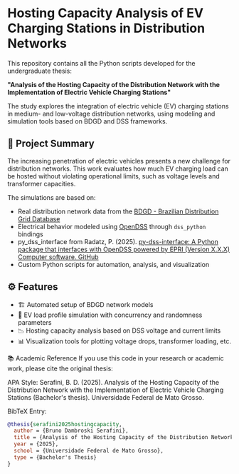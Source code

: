 # Hosting Capacity Analysis of EV Charging Stations in Distribution Networks

This repository contains all the Python scripts developed for the undergraduate thesis:

**"Analysis of the Hosting Capacity of the Distribution Network with the Implementation of Electric Vehicle Charging Stations"**

The study explores the integration of electric vehicle (EV) charging stations in medium- and low-voltage distribution networks, using modeling and simulation tools based on BDGD and DSS frameworks.

## 🧠 Project Summary

The increasing penetration of electric vehicles presents a new challenge for distribution networks. This work evaluates how much EV charging load can be hosted without violating operational limits, such as voltage levels and transformer capacities.

The simulations are based on:

- Real distribution network data from the [BDGD - Brazilian Distribution Grid Database](https://dadosabertos.aneel.gov.br/dataset/base-de-dados-geografica-da-distribuidora-bdgd)
- Electrical behavior modeled using [OpenDSS](https://sourceforge.net/projects/electricdss/) through `dss_python` bindings
- py_dss_interface from Radatz, P. (2025). [py-dss-interface: A Python package that interfaces with OpenDSS powered by EPRI (Version X.X.X) Computer software. GitHub]( https://github.com/PauloRadatz/py_dss_interface)
- Custom Python scripts for automation, analysis, and visualization

## ⚙️ Features

- 🏗️ Automated setup of BDGD network models  
- 🔌 EV load profile simulation with concurrency and randomness parameters  
- 📉 Hosting capacity analysis based on DSS voltage and current limits  
- 📊 Visualization tools for plotting voltage drops, transformer loading, etc.


📚 Academic Reference
If you use this code in your research or academic work, please cite the original thesis:

APA Style:
Serafini, B. D. (2025). Analysis of the Hosting Capacity of the Distribution Network with the Implementation of Electric Vehicle Charging Stations (Bachelor's thesis). Universidade Federal de Mato Grosso.

BibTeX Entry:


```bibtex
@thesis{serafini2025hostingcapacity,
  author = {Bruno Dambroski Serafini},
  title = {Analysis of the Hosting Capacity of the Distribution Network with the Implementation of Electric Vehicle Charging Stations},
  year = {2025},
  school = {Universidade Federal de Mato Grosso},
  type = {Bachelor's Thesis}
}
